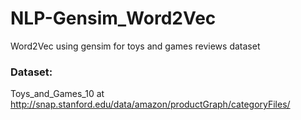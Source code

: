 # NLP-Gensim_Word2Vec
Word2Vec using gensim for toys and games reviews dataset

### Dataset: 
Toys_and_Games_10 at http://snap.stanford.edu/data/amazon/productGraph/categoryFiles/

